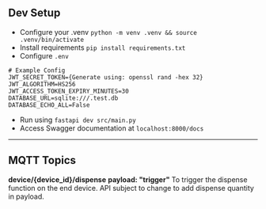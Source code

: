 ## Dev Setup
- Configure your .venv `python -m venv .venv && source .venv/bin/activate`
- Install requirements `pip install requirements.txt`
- Configure `.env`
```
# Example Config
JWT_SECRET_TOKEN={Generate using: openssl rand -hex 32}
JWT_ALGORITHM=HS256
JWT_ACCESS_TOKEN_EXPIRY_MINUTES=30
DATABASE_URL=sqlite:///.test.db
DATABASE_ECHO_ALL=False
```
- Run using `fastapi dev src/main.py`
- Access Swagger documentation at `localhost:8000/docs`

---

## MQTT Topics
**device/{device_id}/dispense**
**payload: "trigger"**
To trigger the dispense function on the end device. API subject to change to add dispense quantity in payload.

